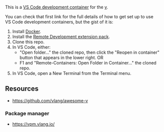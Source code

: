 This is a [VS Code development container](https://github.com/microsoft/vscode-dev-containers) for the [v](https://vlang.io/).

You can check that first link for the full details of how to get set up to use VS Code development containers, but the gist of it is:

1. Install [Docker](https://docs.docker.com/get-docker/).
2. Install the [Remote Development extension pack](https://marketplace.visualstudio.com/items?itemName=ms-vscode-remote.vscode-remote-extensionpack).
3. Clone this repo.
4. In VS Code, either:
   - "Open folder..." the cloned repo, then click the "Reopen in container" button that appears in the lower right.
     OR
   - F1 and "Remote-Containers: Open Folder in Container..." the cloned repo.
5. In VS Code, open a New Terminal from the Terminal menu.

## Resources

- https://github.com/vlang/awesome-v

### Package manager

- https://vpm.vlang.io/